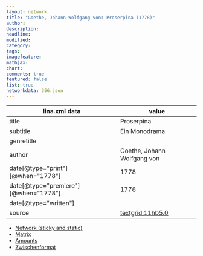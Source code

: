 ```yaml
---
layout: network
title: "Goethe, Johann Wolfgang von: Proserpina (1778)"
author:
description:
headline:
modified:
category:
tags:
imagefeature: 
mathjax: 
chart: 
comments: true
featured: false
list: true
networkdata: 356.json
---
```

lina.xml data  | value
------------- | -------------
title|Proserpina
subtitle|Ein Monodrama
genretitle|
author|Goethe, Johann Wolfgang von
date[@type="print"][@when="1778"]|1778
date[@type="premiere"][@when="1778"]|1778
date[@type="written"]|
source|[textgrid:11hb5.0](https://textgridlab.org/1.0/tgcrud-public/rest/textgrid:11hb5.0/data)



* [Network (sticky and static)](/network356)
* [Matrix](/matrix356)
* [Amounts](/amounts356)
* [Zwischenformat](/lina356 )
